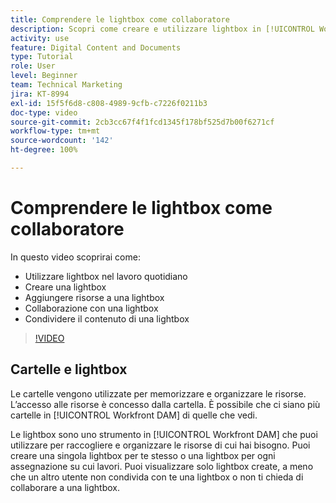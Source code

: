 ```yaml
---
title: Comprendere le lightbox come collaboratore
description: Scopri come creare e utilizzare lightbox in [!UICONTROL Workfront DAM].
activity: use
feature: Digital Content and Documents
type: Tutorial
role: User
level: Beginner
team: Technical Marketing
jira: KT-8994
exl-id: 15f5f6d8-c808-4989-9cfb-c7226f0211b3
doc-type: video
source-git-commit: 2cb3cc67f4f1fcd1345f178bf525d7b00f6271cf
workflow-type: tm+mt
source-wordcount: '142'
ht-degree: 100%

---
```


# Comprendere le lightbox come collaboratore

In questo video scoprirai come:

* Utilizzare lightbox nel lavoro quotidiano
* Creare una lightbox
* Aggiungere risorse a una lightbox
* Collaborazione con una lightbox
* Condividere il contenuto di una lightbox

>[!VIDEO](https://video.tv.adobe.com/v/335254/?quality=12&learn=on)

## Cartelle e lightbox

Le cartelle vengono utilizzate per memorizzare e organizzare le risorse. L’accesso alle risorse è concesso dalla cartella. È possibile che ci siano più cartelle in [!UICONTROL Workfront DAM] di quelle che vedi.

Le lightbox sono uno strumento in [!UICONTROL Workfront DAM] che puoi utilizzare per raccogliere e organizzare le risorse di cui hai bisogno. Puoi creare una singola lightbox per te stesso o una lightbox per ogni assegnazione su cui lavori. Puoi visualizzare solo lightbox create, a meno che un altro utente non condivida con te una lightbox o non ti chieda di collaborare a una lightbox.
